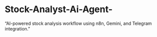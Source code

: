 # Stock-Analyst-Ai-Agent-
“AI-powered stock analysis workflow using n8n, Gemini, and Telegram integration.”
